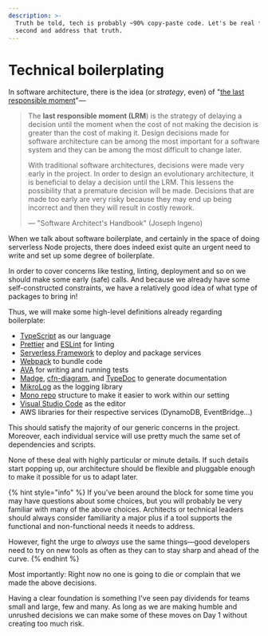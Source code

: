 ```yaml
---
description: >-
  Truth be told, tech is probably ~90% copy-paste code. Let's be real for a
  second and address that truth.
---
```


# Technical boilerplating

In software architecture, there is the idea (or _strategy_, even) of "[the last responsible moment](https://www.oreilly.com/library/view/software-architects-handbook/9781788624060/a844b94f-be9e-456d-8ef0-cd9b46b41c33.xhtml)"—

> The **last responsible moment (LRM**) is the strategy of delaying a decision until the moment when the cost of not making the decision is greater than the cost of making it. Design decisions made for software architecture can be among the most important for a software system and they can be among the most difficult to change later.
>
> With traditional software architectures, decisions were made very early in the project. In order to design an evolutionary architecture, it is beneficial to delay a decision until the LRM. This lessens the possibility that a premature decision will be made. Decisions that are made too early are very risky because they may end up being incorrect and then they will result in costly rework.
>
> — "Software Architect's Handbook" (Joseph Ingeno)

When we talk about software boilerplate, and certainly in the space of doing serverless Node projects, there does indeed exist quite an urgent need to write and set up some degree of boilerplate.

In order to cover concerns like testing, linting, deployment and so on we should make some early (safe) calls. And because we already have some self-constructed constraints, we have a relatively good idea of what type of packages to bring in!

Thus, we will make some high-level definitions already regarding boilerplate:

- [TypeScript](https://www.typescriptlang.org) as our language
- [Prettier](https://prettier.io) and [ESLint](https://eslint.org) for linting
- [Serverless Framework](https://www.serverless.com) to deploy and package services
- [Webpack](https://webpack.js.org) to bundle code
- [AVA](https://github.com/avajs/ava) for writing and running tests
- [Madge](https://github.com/pahen/madge), [cfn-diagram](https://github.com/mhlabs/cfn-diagram), and [TypeDoc](https://typedoc.org) to generate documentation
- [MikroLog](https://github.com/mikaelvesavuori/mikrolog) as the logging library
- [Mono repo](https://monorepo.tools) structure to make it easier to work within our setting
- [Visual Studio Code](https://code.visualstudio.com) as the editor
- AWS libraries for their respective services (DynamoDB, EventBridge...)

This should satisfy the majority of our generic concerns in the project. Moreover, each individual service will use pretty much the same set of dependencies and scripts.

None of these deal with highly particular or minute details. If such details start popping up, our architecture should be flexible and pluggable enough to make it possible for us to adapt later.

{% hint style="info" %}
If you've been around the block for some time you may have questions about some choices, but you will probably be very familiar with many of the above choices. Architects or technical leaders should always consider familiarity a major plus if a tool supports the functional and non-functional needs it needs to address.

However, fight the urge to _always_ use the same things—good developers need to try on new tools as often as they can to stay sharp and ahead of the curve.
{% endhint %}

Most importantly: Right now no one is going to die or complain that we made the above decisions.

Having a clear foundation is something I've seen pay dividends for teams small and large, few and many. As long as we are making humble and unrushed decisions we can make some of these moves on Day 1 without creating too much risk.
